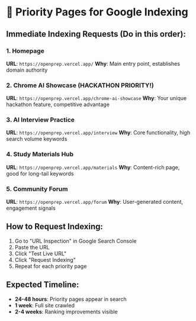 # 🎯 Priority Pages for Google Indexing

## Immediate Indexing Requests (Do in this order):

### 1. Homepage
**URL**: `https://openprep.vercel.app/`
**Why**: Main entry point, establishes domain authority

### 2. Chrome AI Showcase (HACKATHON PRIORITY!)
**URL**: `https://openprep.vercel.app/chrome-ai-showcase`
**Why**: Your unique hackathon feature, competitive advantage

### 3. AI Interview Practice
**URL**: `https://openprep.vercel.app/interview`
**Why**: Core functionality, high search volume keywords

### 4. Study Materials Hub
**URL**: `https://openprep.vercel.app/materials`
**Why**: Content-rich page, good for long-tail keywords

### 5. Community Forum
**URL**: `https://openprep.vercel.app/forum`
**Why**: User-generated content, engagement signals

## How to Request Indexing:
1. Go to "URL Inspection" in Google Search Console
2. Paste the URL
3. Click "Test Live URL"
4. Click "Request Indexing"
5. Repeat for each priority page

## Expected Timeline:
- **24-48 hours**: Priority pages appear in search
- **1 week**: Full site crawled
- **2-4 weeks**: Ranking improvements visible
